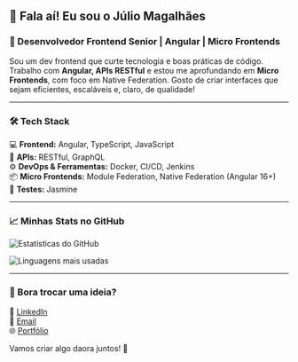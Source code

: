 ## 👋 Fala aí! Eu sou o Júlio Magalhães  

### 🚀 Desenvolvedor Frontend Senior | Angular | Micro Frontends

Sou um dev frontend que curte tecnologia e boas práticas de código. Trabalho com **Angular, APIs RESTful** e estou me aprofundando em **Micro Frontends**, com foco em Native Federation. Gosto de criar interfaces que sejam eficientes, escaláveis e, claro, de qualidade!  

---

### 🛠️ Tech Stack

💻 **Frontend:** Angular, TypeScript, JavaScript  
📡 **APIs:** RESTful, GraphQL  
⚙️ **DevOps & Ferramentas:** Docker, CI/CD, Jenkins  
📦 **Micro Frontends:** Module Federation, Native Federation (Angular 16+)  
🧪 **Testes:** Jasmine  

---

### 📈 Minhas Stats no GitHub

![Estatísticas do GitHub](https://github-readme-stats.vercel.app/api?username=jcmagalhaess&show_icons=true&theme=dark&count_private=true)  

![Linguagens mais usadas](https://github-readme-stats.vercel.app/api/top-langs/?username=jcmagalhaess&layout=compact&theme=dark)  

---

### 💋 Bora trocar uma ideia?

💼 [LinkedIn](#)  
📧 [Email](mailto:seuemail@email.com)  
🌐 [Portfólio](#)  

Vamos criar algo daora juntos! 🚀

